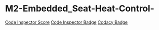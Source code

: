 # M2-Embedded_Seat-Heat-Control-

[Code Inspector Score](https://api.codiga.io/project/30184/score/svg)
[Code Inspector Badge](https://api.codiga.io/project/30184/status/svg)
[Codacy Badge](https://app.codacy.com/project/badge/Grade/5acb31cdd2c849ab86ab2440cdef7b55)

